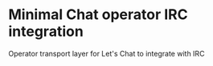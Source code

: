 # Minimal Chat operator IRC integration
Operator transport layer for Let's Chat to integrate with IRC
